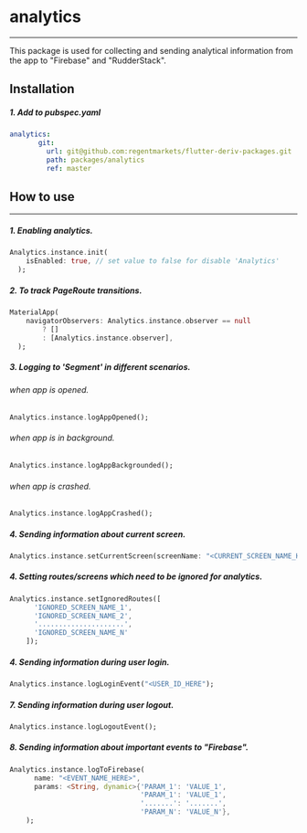 # analytics
***
This package is used for collecting and sending analytical information from the app to "Firebase" and "RudderStack".
## Installation
##### 1. Add to pubspec.yaml
```yaml
analytics:
       git:
         url: git@github.com:regentmarkets/flutter-deriv-packages.git
         path: packages/analytics
         ref: master
```

## How to use
***
##### 1. Enabling analytics.
```dart
Analytics.instance.init(
    isEnabled: true, // set value to false for disable 'Analytics'
  );
```
##### 2. To track PageRoute transitions.
```dart
MaterialApp(
    navigatorObservers: Analytics.instance.observer == null
        ? []
        : [Analytics.instance.observer],
  );
```
##### 3. Logging to 'Segment' in different scenarios.
###### when app is  opened.
```dart
Analytics.instance.logAppOpened();
```
###### when app is in background.
```dart
Analytics.instance.logAppBackgrounded();
```
###### when app is crashed.
```dart
Analytics.instance.logAppCrashed();
```

##### 4. Sending information about current screen.
```dart
Analytics.instance.setCurrentScreen(screenName: "<CURRENT_SCREEN_NAME_HERE>");
```
##### 4. Setting routes/screens which need to be ignored for analytics.
```dart
Analytics.instance.setIgnoredRoutes([
      'IGNORED_SCREEN_NAME_1',
      'IGNORED_SCREEN_NAME_2',
      '.....................',
      'IGNORED_SCREEN_NAME_N'
    ]);
```
##### 4. Sending information during user login.
```dart
Analytics.instance.logLoginEvent("<USER_ID_HERE");
```
##### 7. Sending information during user logout.
```dart
Analytics.instance.logLogoutEvent();
```
##### 8. Sending information about important events to "Firebase".
```dart
Analytics.instance.logToFirebase(
      name: "<EVENT_NAME_HERE>",
      params: <String, dynamic>{'PARAM_1': 'VALUE_1',
                                'PARAM_1': 'VALUE_1',
                                '.......': '.......',
                                'PARAM_N': 'VALUE_N'},
    );
```
